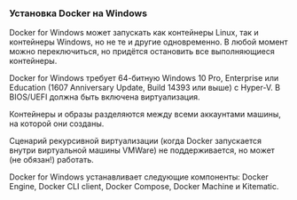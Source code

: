 ﻿### Установка Docker на Windows

Docker for Windows может запускать как контейнеры Linux, так и контейнеры Windows, но не те и другие одновременно. В любой момент можно переключиться, но придётся остановить все выполняющиеся контейнеры.

Docker for Windows требует 64-битную Windows 10 Pro, Enterprise или Education (1607 Anniversary Update, Build 14393 или выше) с Hyper-V. В BIOS/UEFI должна быть включена виртуализация.

Контейнеры и образы разделяются между всеми аккаунтами машины, на которой они созданы.

Сценарий рекурсивной виртуализации (когда Docker запускается внутри виртуальной машины VMWare) не поддерживается, но может (не обязан!) работать.

Docker for Windows устанавливает следующие компоненты: Docker Engine, Docker CLI client, Docker Compose, Docker Machine и Kitematic.
